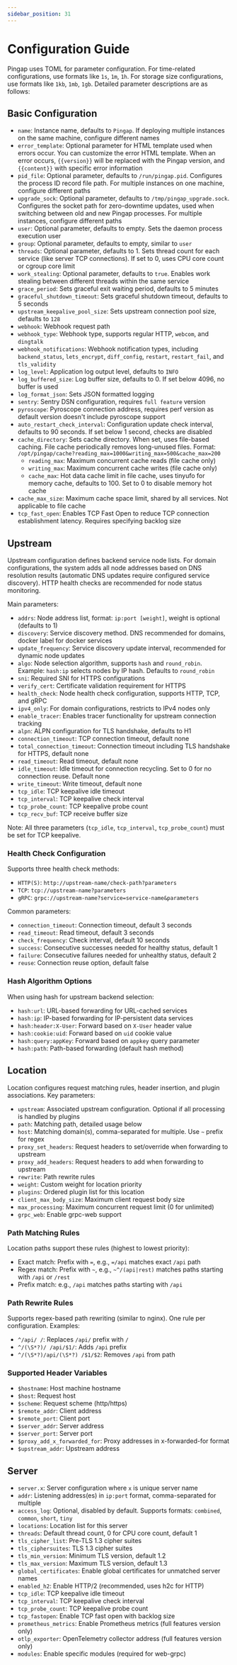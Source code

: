 ```yaml
---
sidebar_position: 31
---
```


# Configuration Guide

Pingap uses TOML for parameter configuration. For time-related configurations, use formats like `1s`, `1m`, `1h`. For storage size configurations, use formats like `1kb`, `1mb`, `1gb`. Detailed parameter descriptions are as follows:

## Basic Configuration

- `name`: Instance name, defaults to `Pingap`. If deploying multiple instances on the same machine, configure different names
- `error_template`: Optional parameter for HTML template used when errors occur. You can customize the error HTML template. When an error occurs, `{{version}}` will be replaced with the Pingap version, and `{{content}}` with specific error information
- `pid_file`: Optional parameter, defaults to `/run/pingap.pid`. Configures the process ID record file path. For multiple instances on one machine, configure different paths
- `upgrade_sock`: Optional parameter, defaults to `/tmp/pingap_upgrade.sock`. Configures the socket path for zero-downtime updates, used when switching between old and new Pingap processes. For multiple instances, configure different paths
- `user`: Optional parameter, defaults to empty. Sets the daemon process execution user
- `group`: Optional parameter, defaults to empty, similar to `user`
- `threads`: Optional parameter, defaults to 1. Sets thread count for each service (like server TCP connections). If set to 0, uses CPU core count or cgroup core limit
- `work_stealing`: Optional parameter, defaults to `true`. Enables work stealing between different threads within the same service
- `grace_period`: Sets graceful exit waiting period, defaults to 5 minutes
- `graceful_shutdown_timeout`: Sets graceful shutdown timeout, defaults to 5 seconds
- `upstream_keepalive_pool_size`: Sets upstream connection pool size, defaults to `128`
- `webhook`: Webhook request path
- `webhook_type`: Webhook type, supports regular HTTP, `webcom`, and `dingtalk`
- `webhook_notifications`: Webhook notification types, including `backend_status`, `lets_encrypt`, `diff_config`, `restart`, `restart_fail`, and `tls_validity`
- `log_level`: Application log output level, defaults to `INFO`
- `log_buffered_size`: Log buffer size, defaults to 0. If set below 4096, no buffer is used
- `log_format_json`: Sets JSON formatted logging
- `sentry`: Sentry DSN configuration, requires `full feature` version
- `pyroscope`: Pyroscope connection address, requires perf version as default version doesn't include pyroscope support
- `auto_restart_check_interval`: Configuration update check interval, defaults to 90 seconds. If set below 1 second, checks are disabled
- `cache_directory`: Sets cache directory. When set, uses file-based caching. File cache periodically removes long-unused files. Format: `/opt/pingap/cache?reading_max=1000&writing_max=500&cache_max=200`
  - `reading_max`: Maximum concurrent cache reads (file cache only)
  - `writing_max`: Maximum concurrent cache writes (file cache only)
  - `cache_max`: Hot data cache limit in file cache, uses tinyufo for memory cache, defaults to 100. Set to 0 to disable memory hot cache
- `cache_max_size`: Maximum cache space limit, shared by all services. Not applicable to file cache
- `tcp_fast_open`: Enables TCP Fast Open to reduce TCP connection establishment latency. Requires specifying backlog size

## Upstream

Upstream configuration defines backend service node lists. For domain configurations, the system adds all node addresses based on DNS resolution results (automatic DNS updates require configured service discovery). HTTP health checks are recommended for node status monitoring.

Main parameters:

- `addrs`: Node address list, format: `ip:port [weight]`, weight is optional (defaults to 1)
- `discovery`: Service discovery method. DNS recommended for domains, docker label for docker services
- `update_frequency`: Service discovery update interval, recommended for dynamic node updates
- `algo`: Node selection algorithm, supports `hash` and `round_robin`. Example: `hash:ip` selects nodes by IP hash. Defaults to `round_robin`
- `sni`: Required SNI for HTTPS configurations
- `verify_cert`: Certificate validation requirement for HTTPS
- `health_check`: Node health check configuration, supports HTTP, TCP, and gRPC
- `ipv4_only`: For domain configurations, restricts to IPv4 nodes only
- `enable_tracer`: Enables tracer functionality for upstream connection tracking
- `alpn`: ALPN configuration for TLS handshake, defaults to H1
- `connection_timeout`: TCP connection timeout, default none
- `total_connection_timeout`: Connection timeout including TLS handshake for HTTPS, default none
- `read_timeout`: Read timeout, default none
- `idle_timeout`: Idle timeout for connection recycling. Set to 0 for no connection reuse. Default none
- `write_timeout`: Write timeout, default none
- `tcp_idle`: TCP keepalive idle timeout
- `tcp_interval`: TCP keepalive check interval
- `tcp_probe_count`: TCP keepalive probe count
- `tcp_recv_buf`: TCP receive buffer size

Note: All three parameters (`tcp_idle`, `tcp_interval`, `tcp_probe_count`) must be set for TCP keepalive.

### Health Check Configuration

Supports three health check methods:

- `HTTP(S)`: `http://upstream-name/check-path?parameters`
- `TCP`: `tcp://upstream-name?parameters`
- `gRPC`: `grpc://upstream-name?service=service-name&parameters`

Common parameters:
- `connection_timeout`: Connection timeout, default 3 seconds
- `read_timeout`: Read timeout, default 3 seconds
- `check_frequency`: Check interval, default 10 seconds
- `success`: Consecutive successes needed for healthy status, default 1
- `failure`: Consecutive failures needed for unhealthy status, default 2
- `reuse`: Connection reuse option, default false

### Hash Algorithm Options

When using hash for upstream backend selection:

- `hash:url`: URL-based forwarding for URL-cached services
- `hash:ip`: IP-based forwarding for IP-persistent data services
- `hash:header:X-User`: Forward based on `X-User` header value
- `hash:cookie:uid`: Forward based on `uid` cookie value
- `hash:query:appKey`: Forward based on `appkey` query parameter
- `hash:path`: Path-based forwarding (default hash method)

## Location

Location configures request matching rules, header insertion, and plugin associations. Key parameters:

- `upstream`: Associated upstream configuration. Optional if all processing is handled by plugins
- `path`: Matching path, detailed usage below
- `host`: Matching domain(s), comma-separated for multiple. Use `~` prefix for regex
- `proxy_set_headers`: Request headers to set/override when forwarding to upstream
- `proxy_add_headers`: Request headers to add when forwarding to upstream
- `rewrite`: Path rewrite rules
- `weight`: Custom weight for location priority
- `plugins`: Ordered plugin list for this location
- `client_max_body_size`: Maximum client request body size
- `max_processing`: Maximum concurrent request limit (0 for unlimited)
- `grpc_web`: Enable grpc-web support

### Path Matching Rules

Location paths support these rules (highest to lowest priority):

- Exact match: Prefix with `=`, e.g., `=/api` matches exact `/api` path
- Regex match: Prefix with `~`, e.g., `~^/(api|rest)` matches paths starting with `/api` or `/rest`
- Prefix match: e.g., `/api` matches paths starting with `/api`

### Path Rewrite Rules

Supports regex-based path rewriting (similar to nginx). One rule per configuration. Examples:

- `^/api/ /`: Replaces `/api/` prefix with `/`
- `^/(\S*?)/ /api/$1/`: Adds `/api` prefix
- `^/(\S*?)/api/(\S*?) /$1/$2`: Removes `/api` from path

### Supported Header Variables

- `$hostname`: Host machine hostname
- `$host`: Request host
- `$scheme`: Request scheme (http/https)
- `$remote_addr`: Client address
- `$remote_port`: Client port
- `$server_addr`: Server address
- `$server_port`: Server port
- `$proxy_add_x_forwarded_for`: Proxy addresses in x-forwarded-for format
- `$upstream_addr`: Upstream address

## Server

- `server.x`: Server configuration where `x` is unique server name
- `addr`: Listening address(es) in `ip:port` format, comma-separated for multiple
- `access_log`: Optional, disabled by default. Supports formats: `combined`, `common`, `short`, `tiny`
- `locations`: Location list for this server
- `threads`: Default thread count, 0 for CPU core count, default 1
- `tls_cipher_list`: Pre-TLS 1.3 cipher suites
- `tls_ciphersuites`: TLS 1.3 cipher suites
- `tls_min_version`: Minimum TLS version, default 1.2
- `tls_max_version`: Maximum TLS version, default 1.3
- `global_certificates`: Enable global certificates for unmatched server names
- `enabled_h2`: Enable HTTP/2 (recommended, uses h2c for HTTP)
- `tcp_idle`: TCP keepalive idle timeout
- `tcp_interval`: TCP keepalive check interval
- `tcp_probe_count`: TCP keepalive probe count
- `tcp_fastopen`: Enable TCP fast open with backlog size
- `prometheus_metrics`: Enable Prometheus metrics (full features version only)
- `otlp_exporter`: OpenTelemetry collector address (full features version only)
- `modules`: Enable specific modules (required for web-grpc)
